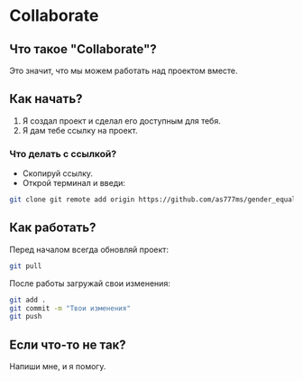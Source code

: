 
# Collaborate

## Что такое "Collaborate"?
Это значит, что мы можем работать над проектом вместе.

## Как начать?

1. Я создал проект и сделал его доступным для тебя.
2. Я дам тебе ссылку на проект.

### Что делать с ссылкой?

- Скопируй ссылку.
- Открой терминал и введи:

```bash
git clone git remote add origin https://github.com/as777ms/gender_equality.git
```

## Как работать?

Перед началом всегда обновляй проект:

```bash
git pull
```

После работы загружай свои изменения:

```bash
git add .
git commit -m "Твои изменения"
git push
```

## Если что-то не так?

Напиши мне, и я помогу.